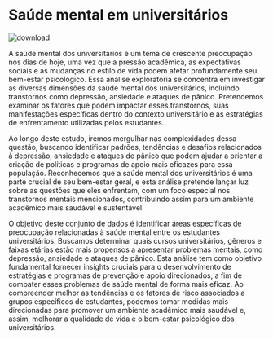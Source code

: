 # Saúde mental em universitários
  ![download](https://thumbs.jusbr.com/imgs.jusbr.com/publications/images/7d91f77fdfe06de77375d16037a23016)

  A saúde mental dos universitários é um tema de crescente preocupação nos dias de hoje, uma vez que a pressão acadêmica, as expectativas sociais e as mudanças no estilo de vida podem afetar profundamente seu bem-estar psicológico. Essa análise exploratória se concentra em investigar as diversas dimensões da saúde mental dos universitários, incluindo transtornos como depressão, ansiedade e ataques de pânico. Pretendemos examinar os fatores que podem impactar esses transtornos, suas manifestações específicas dentro do contexto universitário e as estratégias de enfrentamento utilizadas pelos estudantes.

  Ao longo deste estudo, iremos mergulhar nas complexidades dessa questão, buscando identificar padrões, tendências e desafios relacionados à depressão, ansiedade e ataques de pânico que podem ajudar a orientar a criação de políticas e programas de apoio mais eficazes para essa população. Reconhecemos que a saúde mental dos universitários é uma parte crucial de seu bem-estar geral, e esta análise pretende lançar luz sobre as questões que eles enfrentam, com um foco especial nos transtornos mentais mencionados, contribuindo assim para um ambiente acadêmico mais saudável e sustentável.

  O objetivo deste conjunto de dados é identificar áreas específicas de preocupação relacionadas à saúde mental entre os estudantes universitários. Buscamos determinar quais cursos universitários, gêneros e faixas etárias estão mais propensos a apresentar problemas mentais, como depressão, ansiedade e ataques de pânico. Esta análise tem como objetivo fundamental fornecer insights cruciais para o desenvolvimento de estratégias e programas de prevenção e apoio direcionados, a fim de combater esses problemas de saúde mental de forma mais eficaz. Ao compreender melhor as tendências e os fatores de risco associados a grupos específicos de estudantes, podemos tomar medidas mais direcionadas para promover um ambiente acadêmico mais saudável e, assim, melhorar a qualidade de vida e o bem-estar psicológico dos universitários.
